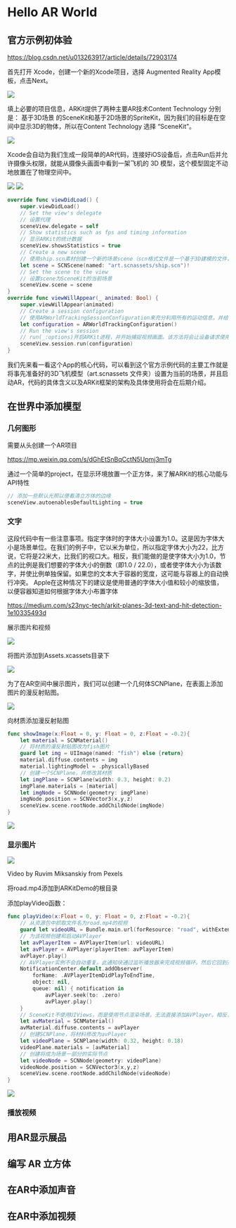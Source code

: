 # Hello AR World

## 官方示例初体验

https://blog.csdn.net/u013263917/article/details/72903174

首先打开 Xcode，创建一个新的Xcode项目，选择 Augmented Reality App模板，点击Next。

![](.gitbook/assets/7.png)

填上必要的项目信息，ARKit提供了两种主要AR技术Content Technology 分别是： 基于3D场景 的SceneKit和基于2D场景的SpriteKit，因为我们的目标是在空间中显示3D的物体，所以在Content Technology 选择 “SceneKit”。

![](.gitbook/assets/8.png)

Xcode会自动为我们生成一段简单的AR代码，连接好iOS设备后，点击Run后并允许摄像头权限，就能从摄像头画面中看到一架飞机的 3D 模型，这个模型固定不动地放置在了物理空间中。

![](.gitbook/assets/9.png) ![](.gitbook/assets/10.png)

```swift
override func viewDidLoad() {
    super.viewDidLoad()
    // Set the view's delegate
    // 设置代理
    sceneView.delegate = self
    // Show statistics such as fps and timing information
    // 显示ARKit的统计数据
    sceneView.showsStatistics = true
    // Create a new scene
    // 使用ship.scn素材创建一个新的场景scene（scn格式文件是一个基于3D建模的文件，这里系统有一个默认的3D飞机）
    let scene = SCNScene(named: "art.scnassets/ship.scn")!
    // Set the scene to the view
    // 设置scene为SceneKit的当前场景
    sceneView.scene = scene
}
override func viewWillAppear(_ animated: Bool) {
    super.viewWillAppear(animated)
    // Create a session configuration
    // 使用ARWorldTrackingSessionConfiguration来充分利用所有的运动信息，并给出最佳的结果。
    let configuration = ARWorldTrackingConfiguration()
    // Run the view's session
    // run(_:options)开启ARKit进程，并开始捕捉视频画面。该方法将会让设备请求使用相机，如果用户拒绝该请求，那么ARKit将无法工作。
    sceneView.session.run(configuration)
}
```

我们先来看一看这个App的核心代码，可以看到这个官方示例代码的主要工作就是将事先准备好的3D飞机模型（art.scnassets 文件夹）设置为当前的场景，并且启动AR，代码的具体含义以及ARKit框架的架构及具体使用将会在后期介绍。



## 在世界中添加模型

### 几何图形

需要从头创建一个AR项目

https://mp.weixin.qq.com/s/dGhEtSnBqCctN5Upmj3mTg

通过一个简单的project，在显示环境放置一个正方体，来了解ARKit的核心功能与API特性

```swift
// 添加一些默认光照以便看清立方体的边缘
sceneView.autoenablesDefaultLighting = true
```

### 文字

这段代码中有一些注意事项。指定字体时的字体大小设置为1.0。这是因为字体大小是场景单位。在我们的例子中，它以米为单位，所以指定字体大小为22，比方说，它将是22米大，比我们的视口大。相反，我们能做的是使字体大小为1.0，节点的比例是我们想要的字体大小的倒数（即1.0 / 22.0），或者使字体大小为该数字，并使比例单独保留。如果您的文本大于容器的宽度，这可能与容器上的自动换行冲突。 Apple在这种情况下的建议是使用普通的字体大小值和较小的缩放值，以便容器知道如何根据字体大小布置字体

https://medium.com/s23nyc-tech/arkit-planes-3d-text-and-hit-detection-1e10335493d

展示图片和视频

![](.gitbook/assets/11.jpeg)

将图片添加到Assets.xcassets目录下

![](.gitbook/assets/12.png)

为了在AR空间中展示图片，我们可以创建一个几何体SCNPlane，在表面上添加图片的漫反射贴图。

![](.gitbook/assets/13.png)

向材质添加漫反射贴图

```swift
func showImage(x:Float = 0, y: Float = 0, z:Float = -0.2){
    let material = SCNMaterial()
    // 将材质的漫反射贴图改为fish图片
    guard let img = UIImage(named: "fish") else {return}
    material.diffuse.contents = img
    material.lightingModel = .physicallyBased
    // 创建一个SCNPlane，并修改其材质
    let imgPlane = SCNPlane(width: 0.3, height: 0.2)
    imgPlane.materials = [material]
    let imgNode = SCNNode(geometry: imgPlane)
    imgNode.position = SCNVector3(x,y,z)
    sceneView.scene.rootNode.addChildNode(imgNode)
}

```



![](.gitbook/assets/14.png)

### 显示图片

![](.gitbook/assets/15.png)

Video by Ruvim Miksanskiy from Pexels

将road.mp4添加到ARKitDemo的根目录

添加playVideo函数：

```swift
func playVideo(x:Float = 0, y: Float = 0, z:Float = -0.2){
    // 从资源包中抓取文件名为road.mp4的视频
    guard let videoURL = Bundle.main.url(forResource: "road", withExtension: "mp4") else {return}
    // 为该视频创建和启动AVPlayer
    let avPlayerItem = AVPlayerItem(url: videoURL)
    let avPlayer = AVPlayer(playerItem: avPlayerItem)
    avPlayer.play()
    // AVPlayer实例不会自动重复。此通知块通过监听播放器来完成视频循环。然后它回到开头并重新开始。
    NotificationCenter.default.addObserver(
        forName: .AVPlayerItemDidPlayToEndTime,
        object: nil,
        queue: nil) { notification in
            avPlayer.seek(to: .zero)
            avPlayer.play()
    }
    // SceneKit不使用UIViews，而是使用节点渲染场景。无法直接添加AVPlayer。相反，视频播放器可以用作节点的纹理或“材料”。这将视频帧映射到相关节点。
    let avMaterial = SCNMaterial()
    avMaterial.diffuse.contents = avPlayer
    // 创建SCNPlane，将材料修改为avPlayer
    let videoPlane = SCNPlane(width: 0.32, height: 0.18)
    videoPlane.materials = [avMaterial]
    // 创建将成为场景一部分的实际节点
    let videoNode = SCNNode(geometry: videoPlane)
    videoNode.position = SCNVector3(x,y,z)
    sceneView.scene.rootNode.addChildNode(videoNode)
}

```

![](.gitbook/assets/16.png)

### 播放视频

## 用AR显示展品

## 编写 AR 立方体

## 在AR中添加声音

## 在AR中添加视频

